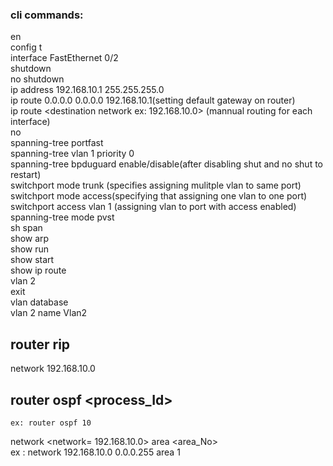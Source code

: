 ### cli commands:
 en  
 config t  
 interface FastEthernet 0/2  
 shutdown  
 no shutdown  
 ip address 192.168.10.1 255.255.255.0  
 ip route 0.0.0.0 0.0.0.0 192.168.10.1(setting default gateway on router)  
 ip route <destination network ex: 192.168.10.0><subnet mask><next hop interface> (mannual  routing for each interface)  
 no <command to remove fromt mannual route>  
 spanning-tree portfast  
 spanning-tree vlan 1 priority 0  
 spanning-tree bpduguard enable/disable(after disabling shut and no shut to restart)  
 switchport mode trunk (specifies assigning mulitple vlan to same port)  
 switchport mode access(specifying that assigning one vlan to one port)  
 switchport access vlan 1 (assigning vlan to port with access enabled)  
 spanning-tree mode pvst  
 sh span   
 show arp  
 show run    
 show start  
 show ip route  
 vlan 2  
 exit  
 vlan database  
 vlan 2 name Vlan2  
 
 ## router rip  
 network 192.168.10.0  

 ## router ospf <process_Id>  
    ex: router ospf 10  
 network <network= 192.168.10.0> <wildcard mask = 0.0.0.255> area <area_No>  
    ex : network 192.168.10.0 0.0.0.255 area 1  
